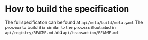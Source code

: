 # How to build the specification

The full specification can be found at `api/meta/build/meta.yaml`
The process to build it is similar to the process illustrated in `api/registry/README.md` and `api/transaction/README.md`
